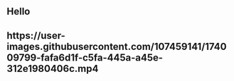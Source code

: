 <div>
<h2>Hello <h2>
https://user-images.githubusercontent.com/107459141/174009799-fafa6d1f-c5fa-445a-a45e-312e1980406c.mp4

<div>
